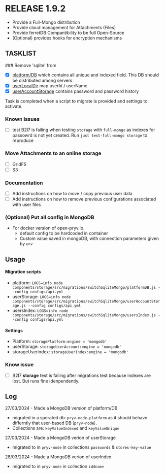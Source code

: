# RELEASE 1.9.2

- Provide a Full-Mongo distribution
- Provide cloud management for Attachments (Files) 
- Provide ferretDB Compantibility to be full Open-Source
- (Optional) provides hooks for encryption mechanisms

## TASKLIST

### Remove 'sqlite' from

- [x] [platform/DB](https://github.com/pryv/open-pryv.io/blob/full-mongo/components/platform/src/) which contains all unique and indexed field. This DB should be distributed among servers
- [x] [userLocalDir](https://github.com/pryv/open-pryv.io/blob/full-mongo/components/storage/src/userLocalDirectory.js) map userId / userName
- [x] [userAccountStorage](https://github.com/pryv/open-pryv.io/full-mongo/master/components/storage/src/userAccountStorage.js) contains password and password history

Task is completed when a script to migrate is provided and settings to activate. 

### Known issues 
- [ ] test B2I7 is failing when testing `storage` with `full-mongo` as indexes for passowrd is not yet created. Run `just test-full-mongo storage` to reproduce

### Move Attachments to an online storage

- [ ] GridFS
- [ ] S3

### Documentation

- [ ] Add instructions on how to move / copy previous user data 
- [ ] Add instructions on how to remove previous configurations associated with user files 

### (Optional) Put all config in MongoDB

- For docker version of open-pryv.io. 
  - default config to be hardcoded in container 
  - Custom value saved in mongoDB, with connection parameters given by `env`   

## Usage

#### Migration scripts

- platform: `LOGS=info node components/storage/src/migrations/switchSqliteMongo/platformDB.js --config configs/api.yml`
- userStorage: `LOGS=info node components/storage/src/migrations/switchSqliteMongo/userAccountStorage.js --config configs/api.yml`
- usersIndex: `LOGS=info node components/storage/src/migrations/switchSqliteMongo/usersIndex.js --config configs/api.yml`

#### Settings

- Platform: `storagePlatform:engine = 'mongodb'`
- userStorage: `storageUserAccount:engine = 'mongodb'`
- storageUserIndex: `storageUserIndex:engine = 'mongodb'`

### Know issue
- [ ] B2I7 **storage** test is failing after migrations test because indexes are lost. But runs fine idenpendently. 

## Log

27/03/2024 - Made a MongoDB version of platform/DB 

- migrated in a sperated db: `pryv-node-platform` as it should behave differntly that user-based DB (`pryv-node`). 
- Collections are: `keyValueIndexed`  and `keyValueUnique` 

27/03/2024 - Made a MongoDB verion of userStorage 

- migrated to in `pryv-node` in collections `passwords` & `stores-key-value`

28/03/2024 - Made a MongoDB verion of userIndex 

- migrated to in `pryv-node` in collection `id4name` 
